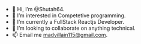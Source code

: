 - 👋 Hi, I’m @Shutah64.
- 👀 I’m interested in Competetive programming.
- 🌱 I’m currently a FullStack Reactjs Developer.
- 💞️ I’m looking to collaborate on anything technical.
- 📫 Email me madvillain115@gmail.com.

<!---
Shutah64/Shutah64 is a ✨ special ✨ repository because its `README.md` (this file) appears on your GitHub profile.
You can click the Preview link to take a look at your changes.
--->
